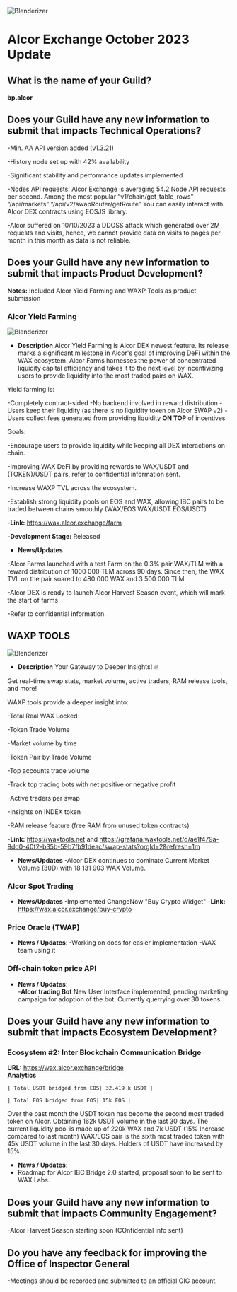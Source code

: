 ![Blenderizer](https://wax.alcor.exchange/_nuxt/img/alcorwhite.cb298e8.svg)

# Alcor Exchange October  2023 Update

## What is the name of your Guild?

**bp.alcor**

## Does your Guild have any new information to submit that impacts Technical Operations?

-Min. AA API version added (v1.3.21)

-History node set up with 42% availability

-Significant stability and performance updates implemented

-Nodes API requests: Alcor Exchange is averaging 54.2 Node API requests per second. Among the most popular “v1/chain/get_table_rows” “/api/markets” “/api/v2/swapRouter/getRoute” You can easily interact with Alcor DEX contracts using EOSJS library.

-Alcor suffered on 10/10/2023 a DDOSS attack which generated over 2M requests and visits, hence, we cannot provide data on visits to pages per month in this month as data is not reliable. 


## Does your Guild have any new information to submit that impacts Product Development?
**Notes:**
Included Alcor Yield Farming and WAXP Tools as product submission

### Alcor Yield Farming

![Blenderizer](https://pbs.twimg.com/media/F73giJNXkAAMWBd?format=jpg&name=small)

- **Description** Alcor Yield Farming is Alcor DEX newest feature. Its release marks a significant milestone in Alcor's goal of improving DeFi within the WAX ecosystem. Alcor Farms harnesses the power of concentrated liquidity capital efficiency and takes it to the next level by incentivizing users to provide liquidity into the most traded pairs on WAX.

Yield farming is: 

-Completely contract-sided
-No backend involved in reward distribution
-Users keep their liquidity (as there is no liquidity token on Alcor SWAP v2)
-Users collect fees generated from providing liquidity **ON TOP** of incentives

Goals: 

-Encourage users to provide liquidity while keeping all DEX interactions on-chain. 

-Improving WAX DeFi by providing rewards to WAX/USDT and (TOKEN)/USDT pairs, refer to confidential information sent. 

-Increase WAXP TVL across the ecosystem.

-Establish strong liquidity pools on EOS and WAX, allowing IBC pairs to be traded between chains smoothly (WAX/EOS WAX/USDT EOS/USDT)

-**Link:** https://wax.alcor.exchange/farm

-**Development Stage:** Released

- **News/Updates**

-Alcor Farms launched with a test Farm on the 0.3% pair WAX/TLM with a reward distribution of 1000 000 TLM across 90 days. Since then, the WAX TVL on the pair soared to 480 000 WAX and 3 500 000 TLM. 

-Alcor DEX is ready to launch Alcor Harvest Season event, which will mark the start of farms

-Refer to confidential information. 

## WAXP TOOLS ##

![Blenderizer](https://pbs.twimg.com/media/F7faCBeWEAAEAbB?format=jpg&name=small)

- **Description** Your Gateway to Deeper Insights! 🔥

Get real-time swap stats, market volume, active traders, RAM release tools, and more!

WAXP tools provide a deeper insight into: 

-Total Real WAX Locked

-Token Trade Volume

-Market volume by time

-Token Pair by Trade Volume

-Top accounts trade volume

-Track top trading bots with net positive or negative profit

-Active traders per swap

-Insights on INDEX token

-RAM release feature (free RAM from unused token contracts)

-**Link:** https://waxtools.net and https://grafana.waxtools.net/d/ae1f479a-9dd0-40f2-b35b-59b7fb91deac/swap-stats?orgId=2&refresh=1m

- **News/Updates**
-Alcor DEX continues to dominate Current Market Volume (30D) with 18 131 903 WAX Volume.

### Alcor Spot Trading
- **News/Updates**
-Implemented ChangeNow "Buy Crypto Widget"
-**Link:** https://wax.alcor.exchange/buy-crypto

### Price Oracle (TWAP)
- **News / Updates**:
-Working on docs for easier implementation
-WAX team using it
    
### Off-chain token price API

- **News / Updates**:  
 -**Alcor trading Bot** New User Interface implemented, pending marketing campaign for adoption of the bot. Currently querrying over 30 tokens.

## Does your Guild have any new information to submit that impacts Ecosystem Development?

### Ecosystem #2: Inter Blockchain Communication Bridge

**URL:** https://wax.alcor.exchange/bridge   
**Analytics**   

    | Total USDT bridged from EOS| 32.419 k USDT |
    
    | Total EOS bridged from EOS| 15k EOS |
    
Over the past month the USDT token has become the second most traded token on Alcor. Obtaining 162k USDT volume in the last 30 days. The current liquidity pool is made up of 220k WAX and 7k USDT (15% Increase compared to last month)
WAX/EOS pair is the sixth most traded token with 45k USDT volume in the last 30 days. 
Holders of USDT have increased by 15%. 

- **News / Updates**:
- Roadmap for Alcor IBC Bridge 2.0 started, proposal soon to be sent to WAX Labs.

## Does your Guild have any new information to submit that impacts Community Engagement?

-Alcor Harvest Season starting soon (COnfidential info sent)


## Do you have any feedback for improving the Office of Inspector General
-Meetings should be recorded and submitted to an official OIG account. 
